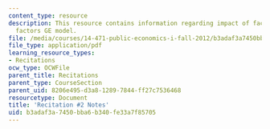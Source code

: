 ```yaml
---
content_type: resource
description: This resource contains information regarding impact of factor tax 1 sector/2
  factors GE model.
file: /media/courses/14-471-public-economics-i-fall-2012/b3adaf3a7450bba6b340fe33a7f85705_MIT14_471F12_recnotes2.pdf
file_type: application/pdf
learning_resource_types:
- Recitations
ocw_type: OCWFile
parent_title: Recitations
parent_type: CourseSection
parent_uid: 8206e495-d3a8-1289-7844-ff27c7536468
resourcetype: Document
title: 'Recitation #2 Notes'
uid: b3adaf3a-7450-bba6-b340-fe33a7f85705
---
```

